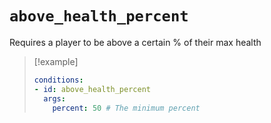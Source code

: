 # `above_health_percent`

Requires a player to be above a certain % of their max health

> [!example]
> ```yaml
> conditions:
> - id: above_health_percent
>   args:
>     percent: 50 # The minimum percent
> ```
